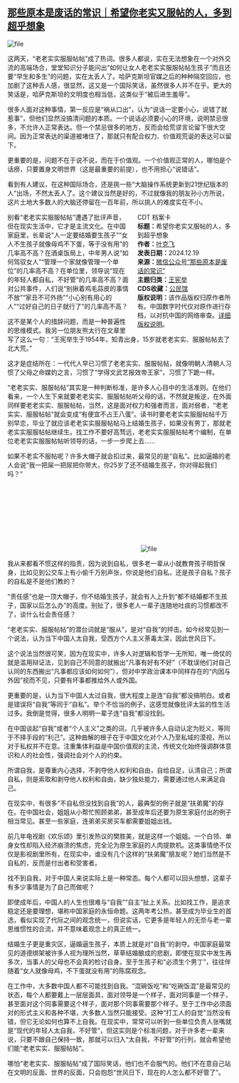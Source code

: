 <!--1734599937000-->
[那些原本是废话的常识｜希望你老实又服帖的人，多到超乎想象](https://chinadigitaltimes.net/chinese/714172.html)
------

<p><img decoding="async" src="https://chinadigitaltimes.net/chinese/files/2024/12/image-1734599351279.png" alt="file"></p><p>这两天，“老老实实服服帖帖”成了热词。很多人都说，实在无法想象在一个对外交流的高端场合，堂堂知识分子能问出“如何让女人老老实实服服帖帖生孩子”而且还要“早生和多生”的问题，实在太丢人了。哈萨克斯坦官媒之后的种种隔空回应，也加剧了这种丢人感，很显然，这又是一个国际笑话，虽然很多人并不在乎。更大的笑话是，哈萨克斯坦的文明度也相当低，这类似于“被后进生羞辱”。</p><p>很多人面对这种事情，第一反应是“祸从口出”，认为“说话一定要小心，说错了就惹事”，但他们显然没搞清问题的本质。一个说话必须要小心的环境，说明禁忌很多，不允许人正常表达。但一个禁忌很多的地方，反而会给荒谬言论留下很大空间。因为正常表达的渠道被堵住了，那就只有配合权力、价值观荒诞的表达可以留下。</p><p>更重要的是，问题不在于说不说，而在于价值观。一个价值观正常的人，哪怕是个话痨，只要置身文明世界（这是最重要的前提），也不用担心“说错话”。</p><p>看到有人建议，在这种国际场合，还是挑一些“大脑操作系统更新到21世纪版本的人”出场，不然太丢人了。这个建议当然是好的，不过就像我的朋友孙小方所说，这片土地大多数人的大脑还停留在一百年前，所以挑人的难度实在不小。</p><div style="width:42%;float:right;padding-left:20px;"><div class="su-spoiler su-spoiler-style-fancy su-spoiler-icon-chevron-circle" data-scroll-offset="0" data-anchor-in-url="no"><div class="su-spoiler-title" tabindex="0" role="button"><span class="su-spoiler-icon"></span>CDT 档案卡</div><div class="su-spoiler-content su-u-clearfix su-u-trim"><strong>标题：</strong>希望你老实又服帖的人，多到超乎想象<br><strong>作者：</strong><a href="https://chinadigitaltimes.net/space/那些原本是废话的常识" target="_blank">叶克飞</a><br><strong>发表日期：</strong>2024.12.19<br><strong>来源：</strong><a href="https://web.archive.org/web/*/https://mp.weixin.qq.com/s/dLj-BRHmuMIKSCr5KunB3A" target="_blank">微信公众号“那些原本是废话的常识”</a><br><strong>主题归类：</strong><a href="https://chinadigitaltimes.net/space/王宪举" target="_blank">王宪举</a><br><strong>CDS收藏：</strong><a href="https://chinadigitaltimes.net/space/%E5%85%AC%E6%B0%91%E9%A6%86" target="_blank" rel="noopener">公民馆</a><br><strong>版权说明：</strong>该作品版权归原作者所有。中国数字时代仅对原作进行存档，以对抗中国的网络审查。<a href="https://chinadigitaltimes.net/chinese/copyright">详细版权说明</a>。</div></div></div><p>别看“老老实实服服帖帖”遭遇了批评声音，但在现实生活中，它才是主流文化。在中国家庭里，长辈说“人一定要结婚要生孩子”“女人不生孩子就像母鸡不下蛋，等于没有用”的几率高不高？在酒桌饭局上，中年男人说“如何驾驭女人”“管理一个家就像管理一个单位”的几率高不高？在单位里，领导说“现在的年轻人都自私，不好管”的几率高不高？面对公共事件，人们说“别揪着鸡毛蒜皮的事情不放”“家丑不可外扬”“小心别有用心的人”“过好自己的日子就行了”的几率高不高？</p><p>这不是某个人的措辞问题，而是一种普遍性的思维模式。我另一位朋友熊太行在文章里写了这么一句：“王宪举生于1954年，知青出身，15岁就老老实实、服服帖帖去了北大荒。”</p><p>这才是症结所在：一代代人早已习惯了老老实实、服服帖帖，就像明朝人清朝人习惯了父母之命媒妁之言，习惯了“学得文武艺报效帝王家”，习惯了下跪一样。</p><p>“老老实实、服服帖帖”其实是一种判断标准，是许多人心目中的生活准则。在他们看来，一个人生下来就要老老实实、服服帖帖听父母的话，不然就是叛逆，在外面同样要老老实实、服服帖帖，当然，这是面对权力和强者而言，面对弱者，“老老实实、服服帖帖”就会变成“有便宜不占王八蛋”。读书时要老老实实服服帖帖千万别早恋，毕业了就应该老老实实服服帖帖马上结婚生孩子，如果没有男丁，那就老老实实服服帖帖继续生。找工作不要好高骛远，老老实实服服帖帖考个编制，在单位老老实实服服帖帖听领导的话，一步一步爬上去……</p><p>如果不老实不服帖呢？许多大帽子就会扣过来，最常见的是“自私”。比如逼婚的老人会说“我一把屎一把尿把你带大，你25岁了还不结婚生孩子，你对得起我们吗？”</p><p><img decoding="async" src="data:image/svg+xml,%3Csvg%20xmlns='http://www.w3.org/2000/svg'%20viewBox='0%200%200%200'%3E%3C/svg%3E" alt="file" data-lazy-src="https://chinadigitaltimes.net/chinese/files/2024/12/image-1734599377050.png"><noscript><img decoding="async" src="https://chinadigitaltimes.net/chinese/files/2024/12/image-1734599377050.png" alt="file"></noscript></p><p>我从来都看不惯这样的指责，因为说到自私，很多老一辈从小就教育孩子明哲保身，比如见到公交车上有小偷千万别声张，你说是他们自私，还是孩子自私？孩子的自私是不是他们教的？</p><p>“责任感”也是一顶大帽子，你不结婚生孩子，就会有人上升到“都不结婚都不生孩子，国家以后怎么办”的高度。别扯了，很多老人一辈子连随地吐痰的习惯都改不了，谈什么社会责任感？</p><p>“老老实实、服服帖帖”的潜台词就是“服从”，是对“自我”的抨击。如今经常见到一个说法，认为当下中国人太自我，受西方个人主义荼毒太深，因此世风日下。</p><p>这个说法当然很可笑，因为在现实中，许多人对逻辑和哲学一无所知，唯一倚仗的就是滥用辩证法，见到自己不同意的就搬出“凡事有好有不好”（不耽误他们对自己认同的东西搬出“凡事都应该如何如何”），但对中学政治课本中同样存在的“内因与外因”视而不见，只要有坏事都推给外人或外国。</p><p>更重要的是，认为当下中国人太过自我，很大程度上是连“自我”都没搞明白。或者是错误将“自我”等同于“自私”。举个不恰当的例子，这感觉就像批评太监的性生活过多。我倒是觉得，很多人明明一辈子连“自我”都没找到。</p><p>在中国谈起“自我”或者“个人主义”之类的词，几乎被许多人自动认定为贬义，等同于不择手段的“利己”。这种曲解的根子在于中国文化对个人乃至私域的漠视，所以对于私权并不在意。注重集体利益是中国价值观的主流，传统文化始终强调群体意识和人的社会性，强调社会对个人的约束。</p><p>所谓自我，是尊重内心选择，不剥夺他人权利和自由，自给自足，认清自己；所谓自私，则是索取和剥夺他人权利和自由，缺少独处能力，需要通过他人来满足自己。</p><p>在现实中，有很多“不自私但没找到自我”的人，最典型的例子就是“扶弟魔”的存在。在中国社会，姐姐从小帮忙照顾弟弟，甚至成年后还要为原生家庭付出的例子相当常见。甚至一些家庭，连弟弟买房买车都需要姐姐出钱。</p><p>前几年电视剧《欢乐颂》里引发热议的樊胜美，就是这样一个姐姐。一个白领、单身女性却陷入经济崩溃的焦虑，完全沦为原生家庭的人肉提款机。这类事情绝不仅仅是影视剧里所有，在现实中，谁没有几个这样的“扶弟魔”朋友呢？她们当然是不自私的，反而是付出者和受害者。</p><p>找不到自我，对于中国人来说实际上是一种常态。每个人都可以回头想想，这辈子有多少事情是为了自己而做呢？</p><p>即使成年后，中国人的人生也很难与“自我”“自主”扯上关系。比如找工作，是追求稳定还是要理想，堪称中国家庭的永恒命题。这两年考公热，甚至成为毕业生的首选，看似实现了代际之间的观念统一，但说实话，它更多是年轻人的无奈与老一辈思维惯性的合流，并不意味着观念上的真正统一。</p><p>结婚生子更是重灾区，逼婚逼生孩子，本质上就是对“自我”的剥夺。中国家庭最常见的道德绑架被许多人视为理所当然，草草结婚酿成的悲剧，即使在现实中发生再多次，当事人的父母也不会真的检讨自身。至于生孩子和“必须生个男丁”，往往伴随着“女人就像母鸡，不下蛋就没有用”的陈腐观念。</p><p>在工作中，大多数中国人都不可能找到自我。“混碗饭吃”和“吃碗饭混”是最常见的状态，每个人都要戴上一层层面具，面对领导是一个样子，面对同事是一个样子，甚至面对这个同事需要这个样子，面对那个同事需要那个样子。至于工作中必须面对的形式主义和各种不堪，大多数人当然只能接受。这种“打工人的自觉”当然没有错，但它无论如何也算不上自我。在现实中，常常可以听到一些单位负责人张嘴就是“现代的年轻人太自我，不好管”，但这实则是个标准问题，对于许多老一辈来说，只要不跟自己保持一致，那就可以归入“太自我，不好管”的行列，就会希望他们能“老老实实、服服帖帖”。</p><p>哪怕“老老实实、服服帖帖”成了国际笑话，他们也不会服气的。他们不在意自己站在文明的反面、世界的反面，只会抱怨“世风日下，现在的人怎么都不好管了”。</p><div class="addtoany_share_save_container addtoany_content addtoany_content_bottom"><div class="a2a_kit a2a_kit_size_32 addtoany_list" data-a2a-url="https://chinadigitaltimes.net/chinese/714172.html" data-a2a-title="那些原本是废话的常识｜希望你老实又服帖的人，多到超乎想象"><a class="a2a_button_facebook" href="https://www.addtoany.com/add_to/facebook?linkurl=https%3A%2F%2Fchinadigitaltimes.net%2Fchinese%2F714172.html&amp;linkname=%E9%82%A3%E4%BA%9B%E5%8E%9F%E6%9C%AC%E6%98%AF%E5%BA%9F%E8%AF%9D%E7%9A%84%E5%B8%B8%E8%AF%86%EF%BD%9C%E5%B8%8C%E6%9C%9B%E4%BD%A0%E8%80%81%E5%AE%9E%E5%8F%88%E6%9C%8D%E5%B8%96%E7%9A%84%E4%BA%BA%EF%BC%8C%E5%A4%9A%E5%88%B0%E8%B6%85%E4%B9%8E%E6%83%B3%E8%B1%A1" title="Facebook" rel="nofollow noopener" target="_blank"></a><a class="a2a_button_twitter" href="https://www.addtoany.com/add_to/twitter?linkurl=https%3A%2F%2Fchinadigitaltimes.net%2Fchinese%2F714172.html&amp;linkname=%E9%82%A3%E4%BA%9B%E5%8E%9F%E6%9C%AC%E6%98%AF%E5%BA%9F%E8%AF%9D%E7%9A%84%E5%B8%B8%E8%AF%86%EF%BD%9C%E5%B8%8C%E6%9C%9B%E4%BD%A0%E8%80%81%E5%AE%9E%E5%8F%88%E6%9C%8D%E5%B8%96%E7%9A%84%E4%BA%BA%EF%BC%8C%E5%A4%9A%E5%88%B0%E8%B6%85%E4%B9%8E%E6%83%B3%E8%B1%A1" title="Twitter" rel="nofollow noopener" target="_blank"></a><a class="a2a_button_telegram" href="https://www.addtoany.com/add_to/telegram?linkurl=https%3A%2F%2Fchinadigitaltimes.net%2Fchinese%2F714172.html&amp;linkname=%E9%82%A3%E4%BA%9B%E5%8E%9F%E6%9C%AC%E6%98%AF%E5%BA%9F%E8%AF%9D%E7%9A%84%E5%B8%B8%E8%AF%86%EF%BD%9C%E5%B8%8C%E6%9C%9B%E4%BD%A0%E8%80%81%E5%AE%9E%E5%8F%88%E6%9C%8D%E5%B8%96%E7%9A%84%E4%BA%BA%EF%BC%8C%E5%A4%9A%E5%88%B0%E8%B6%85%E4%B9%8E%E6%83%B3%E8%B1%A1" title="Telegram" rel="nofollow noopener" target="_blank"></a><a class="a2a_button_reddit" href="https://www.addtoany.com/add_to/reddit?linkurl=https%3A%2F%2Fchinadigitaltimes.net%2Fchinese%2F714172.html&amp;linkname=%E9%82%A3%E4%BA%9B%E5%8E%9F%E6%9C%AC%E6%98%AF%E5%BA%9F%E8%AF%9D%E7%9A%84%E5%B8%B8%E8%AF%86%EF%BD%9C%E5%B8%8C%E6%9C%9B%E4%BD%A0%E8%80%81%E5%AE%9E%E5%8F%88%E6%9C%8D%E5%B8%96%E7%9A%84%E4%BA%BA%EF%BC%8C%E5%A4%9A%E5%88%B0%E8%B6%85%E4%B9%8E%E6%83%B3%E8%B1%A1" title="Reddit" rel="nofollow noopener" target="_blank"></a><a class="a2a_button_whatsapp" href="https://www.addtoany.com/add_to/whatsapp?linkurl=https%3A%2F%2Fchinadigitaltimes.net%2Fchinese%2F714172.html&amp;linkname=%E9%82%A3%E4%BA%9B%E5%8E%9F%E6%9C%AC%E6%98%AF%E5%BA%9F%E8%AF%9D%E7%9A%84%E5%B8%B8%E8%AF%86%EF%BD%9C%E5%B8%8C%E6%9C%9B%E4%BD%A0%E8%80%81%E5%AE%9E%E5%8F%88%E6%9C%8D%E5%B8%96%E7%9A%84%E4%BA%BA%EF%BC%8C%E5%A4%9A%E5%88%B0%E8%B6%85%E4%B9%8E%E6%83%B3%E8%B1%A1" title="WhatsApp" rel="nofollow noopener" target="_blank"></a><a class="a2a_button_email" href="https://www.addtoany.com/add_to/email?linkurl=https%3A%2F%2Fchinadigitaltimes.net%2Fchinese%2F714172.html&amp;linkname=%E9%82%A3%E4%BA%9B%E5%8E%9F%E6%9C%AC%E6%98%AF%E5%BA%9F%E8%AF%9D%E7%9A%84%E5%B8%B8%E8%AF%86%EF%BD%9C%E5%B8%8C%E6%9C%9B%E4%BD%A0%E8%80%81%E5%AE%9E%E5%8F%88%E6%9C%8D%E5%B8%96%E7%9A%84%E4%BA%BA%EF%BC%8C%E5%A4%9A%E5%88%B0%E8%B6%85%E4%B9%8E%E6%83%B3%E8%B1%A1" title="Email" rel="nofollow noopener" target="_blank"></a><a class="a2a_button_copy_link" href="https://www.addtoany.com/add_to/copy_link?linkurl=https%3A%2F%2Fchinadigitaltimes.net%2Fchinese%2F714172.html&amp;linkname=%E9%82%A3%E4%BA%9B%E5%8E%9F%E6%9C%AC%E6%98%AF%E5%BA%9F%E8%AF%9D%E7%9A%84%E5%B8%B8%E8%AF%86%EF%BD%9C%E5%B8%8C%E6%9C%9B%E4%BD%A0%E8%80%81%E5%AE%9E%E5%8F%88%E6%9C%8D%E5%B8%96%E7%9A%84%E4%BA%BA%EF%BC%8C%E5%A4%9A%E5%88%B0%E8%B6%85%E4%B9%8E%E6%83%B3%E8%B1%A1" title="Copy Link" rel="nofollow noopener" target="_blank"></a><a class="a2a_dd addtoany_share_save addtoany_share" href="https://www.addtoany.com/share"></a></div></div>
